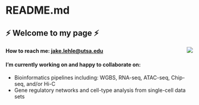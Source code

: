 # README.md
## ⚡ Welcome to my page ⚡

<img src="https://github-readme-stats.vercel.app/api?username=JakeLehle&show_icons=true&count_private=true" align="right"/>

#### How to reach me:     [jake.lehle@utsa.edu](mailto:jake.lehle@utsa.edu)

#### I’m currently working on and happy to collaborate on:
* Bioinformatics pipelines including: WGBS, RNA-seq, ATAC-seq, Chip-seq, and/or Hi-C
* Gene regulatory networks and cell-type analysis from single-cell data sets

<!--
**JakeLehle/JakeLehle** is a ✨ _special_ ✨ repository because its `README.md` (this file) appears on your GitHub profile.

Here are some ideas to get you started:

- 🔭 I’m currently working on ...
- 🌱 I’m currently learning ...
- 👯 I’m looking to collaborate on ...
- 🤔 I’m looking for help with ...
- 💬 Ask me about ...
- 📫 How to reach me: ...
- 📫 How to reach me: [Student Email](mailto:nikolas.merlock@utsa.edu)
- ⚡ Fun fact: ...
-->
